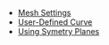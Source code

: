* [Mesh Settings](mesh-settings.md)
* [User-Defined Curve](user-defined-curve.md)
* [Using Symetry Planes](symmetry.md)
